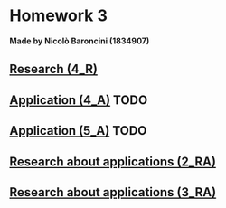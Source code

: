 # Homework 3
**Made by Nicolò Baroncini (1834907)**
## [Research (4_R)](https://bynickes.github.io/StatisticsHomeworks/homework3/4_r)
## [Application (4_A)]() TODO
## [Application (5_A)]() TODO
## [Research about applications (2_RA)](https://bynickes.github.io/StatisticsHomeworks/homework3/2_ra)
## [Research about applications (3_RA)](https://bynickes.github.io/StatisticsHomeworks/homework3/3_ra)
